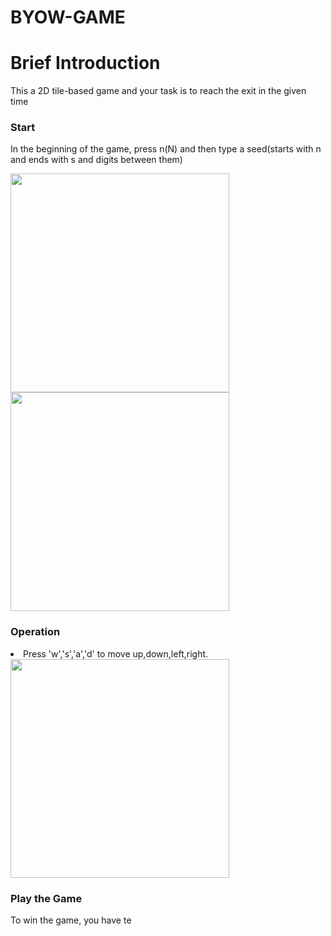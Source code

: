 # BYOW-GAME
<h1>Brief Introduction</h1>
<p>  This a 2D tile-based game and your task is to reach the exit in the given time</p>
<h3>Start</h3>
<p>  In the beginning of the game, press n(N) and then type a seed(starts with n and ends with s and digits between them)</p>
<div>
<img src="http://m.qpic.cn/psb?/V13cnQO90zNVhL/Ob9IRvnQBNHeWLmptL5Fyez87kZLAHjjkfxI8JUSfqY!/b/dLsAAAAAAAAA&bo=OASaBAAAAAARB5I!&rf=viewer_4" width=350px>
<img src="http://m.qpic.cn/psb?/V13cnQO90zNVhL/D0c4*Igy8Np3BdApamIrnJcxcnWPm7OjhGDtxaEKFcU!/b/dLgAAAAAAAAA&bo=OAR2BAAAAAARB34!&rf=viewer_4" width=350px>
  </div>
 <h3> Operation </h3>
 <li>Press 'w','s','a','d' to move up,down,left,right.</li>
 <img src="http://www.giphy.com/gifs/mA0vxkNOJ7xQe5iyAd" width=350px>
  
<h3>Play the Game</h3>
<p>   To win the game, you have te </p>

